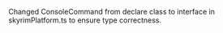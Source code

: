 Changed ConsoleCommand from declare class to interface in skyrimPlatform.ts to ensure type correctness.
